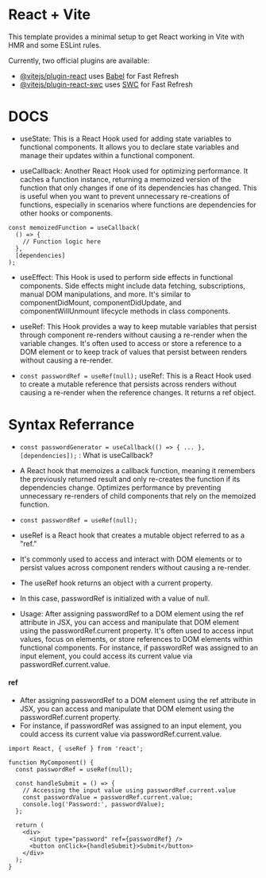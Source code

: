 # React + Vite

This template provides a minimal setup to get React working in Vite with HMR and some ESLint rules.

Currently, two official plugins are available:

- [@vitejs/plugin-react](https://github.com/vitejs/vite-plugin-react/blob/main/packages/plugin-react/README.md) uses [Babel](https://babeljs.io/) for Fast Refresh
- [@vitejs/plugin-react-swc](https://github.com/vitejs/vite-plugin-react-swc) uses [SWC](https://swc.rs/) for Fast Refresh

# DOCS
* useState: This is a React Hook used for adding state variables to functional components. It allows you to declare state variables and manage their updates within a functional component.

* useCallback: Another React Hook used for optimizing performance. It caches a function instance, returning a memoized version of the function that only changes if one of its dependencies has changed. This is useful when you want to prevent unnecessary re-creations of functions, especially in scenarios where functions are dependencies for other hooks or components.
```
const memoizedFunction = useCallback(
  () => {
    // Function logic here
  },
  [dependencies]
);

```

* useEffect: This Hook is used to perform side effects in functional components. Side effects might include data fetching, subscriptions, manual DOM manipulations, and more. It's similar to componentDidMount, componentDidUpdate, and componentWillUnmount lifecycle methods in class components.

* useRef: This Hook provides a way to keep mutable variables that persist through component re-renders without causing a re-render when the variable changes. It's often used to access or store a reference to a DOM element or to keep track of values that persist between renders without causing a re-render.

* `const passwordRef = useRef(null);` useRef: This is a React Hook used to create a mutable reference that persists across renders without causing a re-render when the reference changes. It returns a ref object.

# Syntax Referrance 
* `const passwordGenerator = useCallback(() => { ... }, [dependencies]);` :
What is useCallback?
* A React hook that memoizes a callback function, meaning it remembers the previously returned result and only re-creates the function if its dependencies change.
Optimizes performance by preventing unnecessary re-renders of child components that rely on the memoized function.

* `const passwordRef = useRef(null);`
* useRef is a React hook that creates a mutable object referred to as a "ref."
* It's commonly used to access and interact with DOM elements or to persist values across component renders without causing a re-render.
* The useRef hook returns an object with a current property.
* In this case, passwordRef is initialized with a value of null.
* Usage:
After assigning passwordRef to a DOM element using the ref attribute in JSX, you can access and manipulate that DOM element using the passwordRef.current property.
It's often used to access input values, focus on elements, or store references to DOM elements within functional components.
For instance, if passwordRef was assigned to an input element, you could access its current value via passwordRef.current.value.
#### ref
* After assigning passwordRef to a DOM element using the ref attribute in JSX, you can access and manipulate that DOM element using the passwordRef.current property.
* For instance, if passwordRef was assigned to an input element, you could access its current value via passwordRef.current.value.
```
import React, { useRef } from 'react';

function MyComponent() {
  const passwordRef = useRef(null);

  const handleSubmit = () => {
    // Accessing the input value using passwordRef.current.value
    const passwordValue = passwordRef.current.value;
    console.log('Password:', passwordValue);
  };

  return (
    <div>
      <input type="password" ref={passwordRef} />
      <button onClick={handleSubmit}>Submit</button>
    </div>
  );
}

```